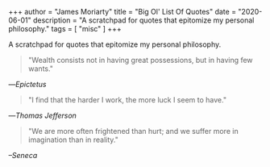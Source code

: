 +++
author = "James Moriarty"
title = "Big Ol' List Of Quotes"
date = "2020-06-01"
description = "A scratchpad for quotes that epitomize my personal philosophy."
tags = [
  "misc"
]
+++

A scratchpad for quotes that epitomize my personal philosophy.

> "Wealth consists not in having great possessions, but in having few wants."

_―Epictetus_

> "I find that the harder I work, the more luck I seem to have."

_―Thomas Jefferson_

> "We are more often frightened than hurt; and we suffer more in imagination than in reality."

_–Seneca_
